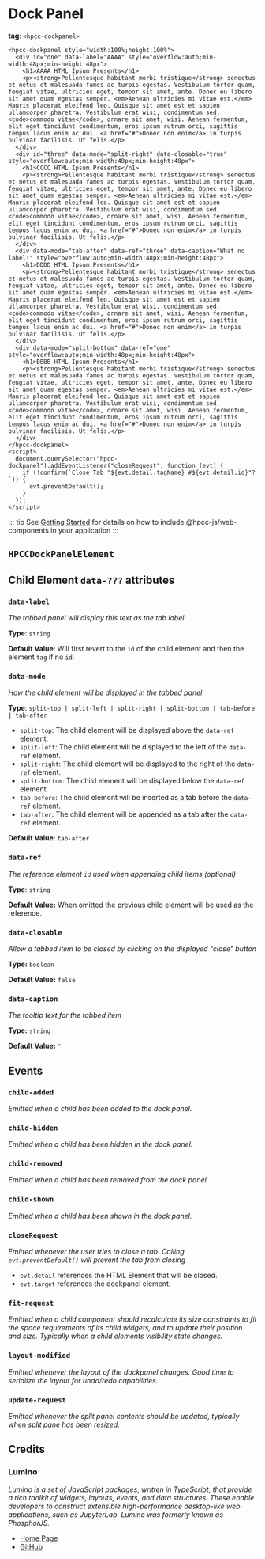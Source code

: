 # Dock Panel

**tag**: `<hpcc-dockpanel>`

<ClientOnly>
  <hpcc-vitepress preview_border="0px" style="width:100%;height:600px">
    <script type="module">
        import "@hpcc-js/wc-layout";
    </script>

    <hpcc-dockpanel style="width:100%;height:100%">
      <div id="one" data-label="AAAA" style="overflow:auto;min-width:48px;min-height:48px">
        <h1>AAAA HTML Ipsum Presents</h1>
        <p><strong>Pellentesque habitant morbi tristique</strong> senectus et netus et malesuada fames ac turpis egestas. Vestibulum tortor quam, feugiat vitae, ultricies eget, tempor sit amet, ante. Donec eu libero sit amet quam egestas semper. <em>Aenean ultricies mi vitae est.</em> Mauris placerat eleifend leo. Quisque sit amet est et sapien ullamcorper pharetra. Vestibulum erat wisi, condimentum sed, <code>commodo vitae</code>, ornare sit amet, wisi. Aenean fermentum, elit eget tincidunt condimentum, eros ipsum rutrum orci, sagittis tempus lacus enim ac dui. <a href="#">Donec non enim</a> in turpis pulvinar facilisis. Ut felis.</p>
      </div>
      <div id="three" data-mode="split-right" data-closable="true" style="overflow:auto;min-width:48px;min-height:48px">
        <h1>CCCC HTML Ipsum Presents</h1>
        <p><strong>Pellentesque habitant morbi tristique</strong> senectus et netus et malesuada fames ac turpis egestas. Vestibulum tortor quam, feugiat vitae, ultricies eget, tempor sit amet, ante. Donec eu libero sit amet quam egestas semper. <em>Aenean ultricies mi vitae est.</em> Mauris placerat eleifend leo. Quisque sit amet est et sapien ullamcorper pharetra. Vestibulum erat wisi, condimentum sed, <code>commodo vitae</code>, ornare sit amet, wisi. Aenean fermentum, elit eget tincidunt condimentum, eros ipsum rutrum orci, sagittis tempus lacus enim ac dui. <a href="#">Donec non enim</a> in turpis pulvinar facilisis. Ut felis.</p>
      </div>
      <div data-mode="tab-after" data-ref="three" data-caption="What no label!" style="overflow:auto;min-width:48px;min-height:48px">
        <h1>DDDD HTML Ipsum Presents</h1>
        <p><strong>Pellentesque habitant morbi tristique</strong> senectus et netus et malesuada fames ac turpis egestas. Vestibulum tortor quam, feugiat vitae, ultricies eget, tempor sit amet, ante. Donec eu libero sit amet quam egestas semper. <em>Aenean ultricies mi vitae est.</em> Mauris placerat eleifend leo. Quisque sit amet est et sapien ullamcorper pharetra. Vestibulum erat wisi, condimentum sed, <code>commodo vitae</code>, ornare sit amet, wisi. Aenean fermentum, elit eget tincidunt condimentum, eros ipsum rutrum orci, sagittis tempus lacus enim ac dui. <a href="#">Donec non enim</a> in turpis pulvinar facilisis. Ut felis.</p>
      </div>
      <div data-mode="split-bottom" data-ref="one" style="overflow:auto;min-width:48px;min-height:48px">
        <h1>BBBB HTML Ipsum Presents</h1>
        <p><strong>Pellentesque habitant morbi tristique</strong> senectus et netus et malesuada fames ac turpis egestas. Vestibulum tortor quam, feugiat vitae, ultricies eget, tempor sit amet, ante. Donec eu libero sit amet quam egestas semper. <em>Aenean ultricies mi vitae est.</em> Mauris placerat eleifend leo. Quisque sit amet est et sapien ullamcorper pharetra. Vestibulum erat wisi, condimentum sed, <code>commodo vitae</code>, ornare sit amet, wisi. Aenean fermentum, elit eget tincidunt condimentum, eros ipsum rutrum orci, sagittis tempus lacus enim ac dui. <a href="#">Donec non enim</a> in turpis pulvinar facilisis. Ut felis.</p>
      </div>
    </hpcc-dockpanel>
    <script>
      document.querySelector("hpcc-dockpanel").addEventListener("closeRequest", function (evt) {
        if (!confirm(`Close Tab "${evt.detail.tagName} #${evt.detail.id}"?`)) {
          evt.preventDefault();
        }
      });
    </script>
  </hpcc-vitepress>
</ClientOnly>

::: tip
See [Getting Started](../../../../README) for details on how to include @hpcc-js/web-components in your application
:::

## `HPCCDockPanelElement`

## Child Element `data-???` attributes

### `data-label`

_The tabbed panel will display this text as the tab label_

**Type**: `string`

**Default Value**: Will first revert to the `id` of the child element and then the element `tag` if no `id`.

### `data-mode`

_How the child element will be displayed in the tabbed panel_

**Type**: `split-top | split-left | split-right | split-bottom | tab-before | tab-after`

* `split-top`: The child element will be displayed above the `data-ref` element.
* `split-left`: The child element will be displayed to the left of the `data-ref` element.
* `split-right`: The child element will be displayed to the right of the `data-ref` element.
* `split-bottom`: The child element will be displayed below the `data-ref` element.
* `tab-before`: The child element will be inserted as a tab before the `data-ref` element.
* `tab-after`: The child element will be appended as a tab after the `data-ref` element.

**Default Value**: `tab-after`

### `data-ref`

_The reference element `id` used when appending child items (optional)_

**Type**: `string`

**Default Value:**  When omitted the previous child element will be used as the reference.

### `data-closable`

_Allow a tabbed item to be closed by clicking on the displayed "close" button_

**Type:** `boolean`

**Default Value:** `false`

### `data-caption`

_The tooltip text for the tabbed item_

**Type:** `string`

**Default Value:** `"`

## Events

### `child-added`

_Emitted when a child has been added to the dock panel._

### `child-hidden`

_Emitted when a child has been hidden in the dock panel._

### `child-removed`

_Emitted when a child has been removed from the dock panel._

### `child-shown`

_Emitted when a child has been shown in the dock panel._

### `closeRequest`

_Emitted whenever the user tries to close a tab.  Calling `evt.preventDefault()` will prevent the tab from closing_

* `evt.detail` references the HTML Element that will be closed.
* `evt.target` references the dockpanel element.

### `fit-request`

_Emitted when a child component should recalculate its size constraints to fit the space requirements of its child widgets, and to update their position and size.  Typically when a child elements visibility state changes._

### `layout-modified`

_Emitted whenever the layout of the dockpanel changes.  Good time to serialize the layout for undo/redo capabilities._

### `update-request`

_Emitted whenever the split panel contents should be updated, typically when split pane has been resized._

## Credits

### Lumino

_Lumino is a set of JavaScript packages, written in TypeScript, that provide a rich toolkit of widgets, layouts, events, and data structures. These enable developers to construct extensible high-performance desktop-like web applications, such as JupyterLab. Lumino was formerly known as PhosphorJS._

* [Home Page](https://lumino.readthedocs.io/en/latest/)
* [GitHub](https://github.com/jupyterlab/lumino)

